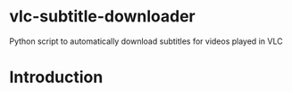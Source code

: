 # vlc-subtitle-downloader
Python script to automatically download subtitles for videos played in VLC

# Introduction
